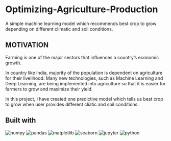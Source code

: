 # Optimizing-Agriculture-Production
A simple machine learning model which recommends best crop to grow depending on different climatic and soil conditions.

## MOTIVATION
Farming is one of the major sectors that influences a country’s economic growth.

In country like India, majority of the population is dependent on agriculture for their livelihood. Many new technologies, such as Machine Learning and Deep Learning, are being implemented into agriculture so that it is easier for farmers to grow and maximize their yield.

In this project, I have created one predictive model which tells us best crop to grow when user provides different cliatic and soil conditions.

## Built with
       
![numpy](https://user-images.githubusercontent.com/59119995/118398272-7aa51480-b675-11eb-93d7-61b1dac92bd1.png) ![pandas](https://user-images.githubusercontent.com/59119995/118398277-809af580-b675-11eb-8577-26e0ae695c34.png) ![matplotlib](https://user-images.githubusercontent.com/59119995/118398285-8690d680-b675-11eb-81b4-020626a91b70.png) ![seaborn](https://user-images.githubusercontent.com/59119995/118398289-8e507b00-b675-11eb-92c1-18220960f20c.png) ![jupyter](https://user-images.githubusercontent.com/59119995/118398295-95778900-b675-11eb-818e-b16da6a330fe.png) ![python](https://user-images.githubusercontent.com/59119995/118398311-a922ef80-b675-11eb-9dc1-3b2d424016f8.png)





    
